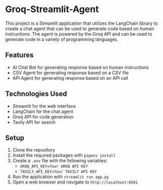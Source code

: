 # Groq-Streamlit-Agent
This project is a Streamlit application that utilizes the LangChain library to create a chat agent that can be used to generate code based on human instructions. The agent is powered by the Groq API and can be used to generate code in a variety of programming languages.


## Features

* AI Chat Bot for generating response based on human instructions
* CSV Agent for generating response based on a CSV file
* API Agent for generating response based on an API call

## Technologies Used

* Streamlit for the web interface
* LangChain for the chat agent
* Groq API for code generation
* Tavily API for search

## Setup

1. Clone the repository
2. Install the required packages with `pipenv install`
3. Create a `.env` file with the following variables:
	* `GROQ_API_KEY=Your GROQ API KEY`
	* `TAVILY_API_KEY=Your TAVILY API KEY`
4. Run the application with `streamlit run app.py`
5. Open a web browser and navigate to `http://localhost:8501`




